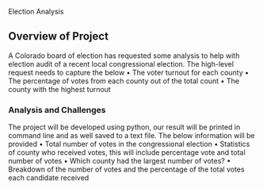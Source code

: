  Election Analysis
## Overview of Project
A Colorado board of election has requested some analysis to help with election audit of a recent local congressional election. The high-level request needs to capture the below
• The voter turnout for each county
• The percentage of votes from each county out of the total count
• The county with the highest turnout
### Analysis and Challenges
The project will be developed using python, our result will be printed in command line and as well saved to a text file. The below information will be provided
• Total number of votes in the congressional election
• Statistics of county who received votes, this will include percentage vote and total number of votes
• Which county had the largest number of votes?
• Breakdown of the number of votes and the percentage of the total votes each candidate received
